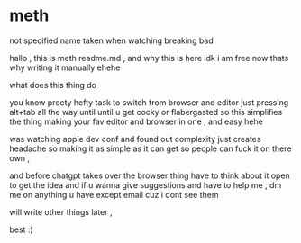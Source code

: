 # meth
not specified name taken when watching  breaking bad 

hallo , this is meth readme.md , and why this is here idk i am free now thats why writing it manually ehehe

what does this thing do 

you know preety hefty task to switch from browser and editor just pressing alt+tab all the way until until u get cocky or flabergasted 
so this simplifies the thing making your fav editor and browser in one , and easy hehe 

was watching apple dev conf and found out complexity just creates headache so making it as simple as it can get so people can fuck it on there own , 

and before chatgpt takes over the browser thing have to think about it open to get the idea and if u wanna give suggestions and have to help me , dm me on anything u have except email cuz i dont see them 

will write other things later , 

best :)
